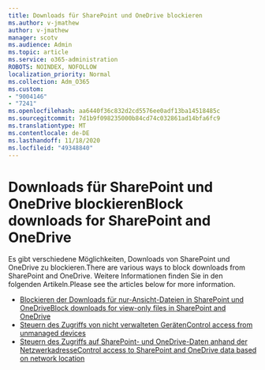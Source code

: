 ```yaml
---
title: Downloads für SharePoint und OneDrive blockieren
ms.author: v-jmathew
author: v-jmathew
manager: scotv
ms.audience: Admin
ms.topic: article
ms.service: o365-administration
ROBOTS: NOINDEX, NOFOLLOW
localization_priority: Normal
ms.collection: Adm_O365
ms.custom:
- "9004146"
- "7241"
ms.openlocfilehash: aa6440f36c832d2cd5576ee0adf13ba14518485c
ms.sourcegitcommit: 7d1b9f098235000b84cd74c032861ad14bfa6fc9
ms.translationtype: MT
ms.contentlocale: de-DE
ms.lasthandoff: 11/18/2020
ms.locfileid: "49348840"
---
```

# <a name="block-downloads-for-sharepoint-and-onedrive"></a><span data-ttu-id="b0892-102">Downloads für SharePoint und OneDrive blockieren</span><span class="sxs-lookup"><span data-stu-id="b0892-102">Block downloads for SharePoint and OneDrive</span></span>

<span data-ttu-id="b0892-103">Es gibt verschiedene Möglichkeiten, Downloads von SharePoint und OneDrive zu blockieren.</span><span class="sxs-lookup"><span data-stu-id="b0892-103">There are various ways to block downloads from SharePoint and OneDrive.</span></span> <span data-ttu-id="b0892-104">Weitere Informationen finden Sie in den folgenden Artikeln.</span><span class="sxs-lookup"><span data-stu-id="b0892-104">Please see the articles below for more information.</span></span>

- [<span data-ttu-id="b0892-105">Blockieren der Downloads für nur-Ansicht-Dateien in SharePoint und OneDrive</span><span class="sxs-lookup"><span data-stu-id="b0892-105">Block downloads for view-only files in SharePoint and OneDrive</span></span>](https://support.microsoft.com/office/block-downloads-for-view-only-files-in-sharepoint-and-onedrive-6051184b-62ac-4149-b874-13dcd40ef91e)
- [<span data-ttu-id="b0892-106">Steuern des Zugriffs von nicht verwalteten Geräten</span><span class="sxs-lookup"><span data-stu-id="b0892-106">Control access from unmanaged devices</span></span>](https://docs.microsoft.com/sharepoint/control-access-from-unmanaged-devices)
- [<span data-ttu-id="b0892-107">Steuern des Zugriffs auf SharePoint- und OneDrive-Daten anhand der Netzwerkadresse</span><span class="sxs-lookup"><span data-stu-id="b0892-107">Control access to SharePoint and OneDrive data based on network location</span></span>](https://docs.microsoft.com/sharepoint/control-access-based-on-network-location)
